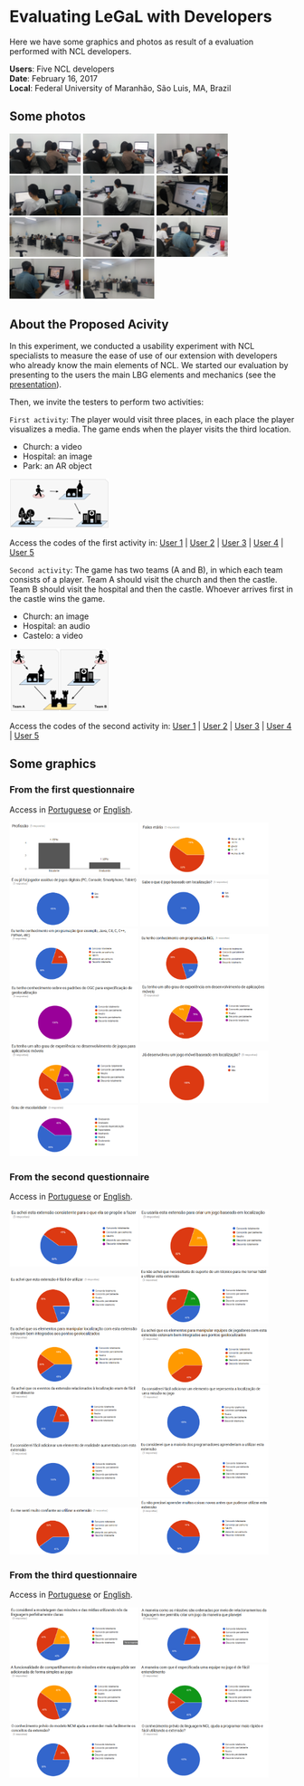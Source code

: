 # Evaluating LeGaL with Developers

Here we have some graphics and photos as result of a evaluation performed with NCL developers.

**Users**: Five NCL developers <br />
**Date**: February 16, 2017 <br />
**Local**: Federal University of Maranhão, São Luis, MA, Brazil <br />

## Some photos

<img src="../docs/20170216_182543.jpg" width="25%"> <img src="../docs/20170216_182546.jpg" width="25%"> <img src="../docs/20170216_182550.jpg" width="25%">
<img src="../docs/20170216_182634.jpg" width="25%"> <img src="../docs/20170216_182653.jpg" width="25%"> <img src="../docs/20170216_183923.jpg" width="25%">
<img src="../docs/20170216_185317.jpg" width="25%"> <img src="../docs/20170216_185342.jpg" width="25%"> <img src="../docs/20170216_185831.jpg" width="25%">
<img src="../docs/20170216_185853.jpg" width="25%"> <img src="../docs/20170216_192004.jpg" width="25%">

## About the Proposed Acivity

In this experiment, we conducted a usability experiment with NCL specialists to measure the ease of use of our extension with developers who already know the main elements of NCL. We started our evaluation by presenting to the users the main LBG elements and mechanics (see the [presentation](https://github.com/LeGaLProject/LeGaLPresentations/blob/master/2017_02_slides_developers_evaluation.pdf)).

Then, we invite the testers to perform two activities:

`First activity`: The player would visit three places, in each place the player visualizes a media. The game ends when the player visits the third location.

- Church: a video
- Hospital: an image
- Park: an AR object

<img src="../docs/evaluation-activity-1.png" width="35%">

Access the codes of the first activity in: [User 1]("../docs/code-user1-activity1.ncl") | [User 2]("../docs/code-user2-activity1.ncl") | [User 3]("../docs/code-user3-activity1.ncl") | [User 4]("../docs/code-user4-activity1.ncl") | [User 5]("../docs/code-user5-activity1.ncl")

`Second activity`: The game has two teams (A and B), in which each team consists of a player. Team A should visit the church and then the castle. Team B should visit the hospital and then the castle. Whoever arrives first in the castle wins the game.

- Church: an image
- Hospital: an audio
- Castelo: a video

<img src="../docs/evaluation-activity-2.png" width="35%">

Access the codes of the second activity in: [User 1]("../docs/code-user1-activity2.ncl") | [User 2]("../docs/code-user2-activity2.ncl") | [User 3]("../docs/code-user3-activity2.ncl") | [User 4]("../docs/code-user4-activity2.ncl") | [User 5]("../docs/code-user5-activity2.ncl")

## Some graphics

### From the first questionnaire

Access in [Portuguese](goo.gl/L5ADu8) or [English](goo.gl/dWxWw1).

<img src="../docs/q01p01.png" width="45%"> <img src="../docs/q01p02.png" width="45%">
<img src="../docs/q01p03.png" width="45%"> <img src="../docs/q01p04.png" width="45%">
<img src="../docs/q01p05.png" width="45%"> <img src="../docs/q01p06.png" width="45%">
<img src="../docs/q01p07.png" width="45%"> <img src="../docs/q01p08.png" width="45%">
<img src="../docs/q01p09.png" width="45%"> <img src="../docs/q01p10.png" width="45%">
<img src="../docs/q01p11.png" width="45%">

### From the second questionnaire

Access in [Portuguese](goo.gl/1111OX) or [English](goo.gl/LRdcn7).

<img src="../docs/q02p01.png" width="45%"> <img src="../docs/q02p02.png" width="45%">
<img src="../docs/q02p03.png" width="45%"> <img src="../docs/q02p04.png" width="45%">
<img src="../docs/q02p05.png" width="45%"> <img src="../docs/q02p06.png" width="45%">
<img src="../docs/q02p07.png" width="45%"> <img src="../docs/q02p08.png" width="45%">
<img src="../docs/q02p09.png" width="45%"> <img src="../docs/q02p10.png" width="45%">
<img src="../docs/q02p11.png" width="45%"> <img src="../docs/q02p12.png" width="45%">

### From the third questionnaire

Access in [Portuguese](goo.gl/XG8aYl) or [English](goo.gl/mBKKyQ).

<img src="../docs/q03p01.png" width="45%"> <img src="../docs/q03p02.png" width="45%">
<img src="../docs/q03p03.png" width="45%"> <img src="../docs/q03p04.png" width="45%">
<img src="../docs/q03p05.png" width="45%"> <img src="../docs/q03p06.png" width="45%">
